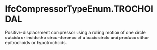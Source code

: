 IfcCompressorTypeEnum.TROCHOIDAL
================================
Positive-displacement compressor using a rolling motion of one circle outside
or inside the circumference of a basic circle and produce either epitrochoids
or hypotrochoids.


